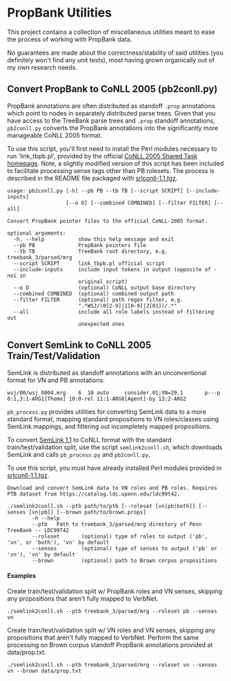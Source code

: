 # PropBank Utilities

This project contains a collection of miscellaneous utilities meant to ease the process of working with PropBank data.

No guarantees are made about the correctness/stability of said utilities (you definitely won't find any unit tests),
most having grown organically out of my own research needs.

## Convert PropBank to CoNLL 2005 (pb2conll.py)
PropBank annotations are often distributed as standoff `.prop` annotations which point to nodes in separately distributed
parse trees. Given that you have access to the TreeBank parse trees and `.prop` standoff annotations, `pb2conll.py` converts
the PropBank annotations into the significantly more manageable CoNLL 2005 format.

To use this script, you'll first need to install the Perl modules necessary to run 'link_tbpb.pl', provided by the official
[CoNLL 2005 Shared Task homepage](http://www.lsi.upc.edu/~srlconll/soft.html#srlconll).
Note, a slightly modified version of this script has been included to facilitate processing sense tags other than PB rolesets.
The process is described in the README file packaged with [srlconll-1.1.tgz](http://www.lsi.upc.edu/~srlconll/srlconll-1.1.tgz).

```
usage: pb2conll.py [-h] --pb PB --tb TB [--script SCRIPT] [--include-inputs]
                   [--o O] [--combined COMBINED] [--filter FILTER] [--all]

Convert PropBank pointer files to the official CoNLL-2005 format.

optional arguments:
  -h, --help           show this help message and exit
  --pb PB              PropBank pointers file
  --tb TB              TreeBank root directory, e.g. treebank_3/parsed/mrg
  --script SCRIPT      link_tbpb.pl official script
  --include-inputs     include input tokens in output (opposite of -noi in
                       original script)
  --o O                (optional) CoNLL output base directory
  --combined COMBINED  (optional) combined output path
  --filter FILTER      (optional) path regex filter, e.g.
                       ".*WSJ/(0[2-9]|1[0-9]|2[01])/.*"
  --all                include all role labels instead of filtering out
                       unexpected ones
```

## Convert SemLink to CoNLL 2005 Train/Test/Validation
SemLink is distributed as standoff annotations with an unconventional format for VN and PB annotations:
```
wsj/00/wsj_0004.mrg    6  10 auto     consider.01;VN=29.1       p---p 0:1,3:1-ARG1[Theme] 10:0-rel 11:1-ARG0[Agent]-by 13:2-ARG2
```

`pb_process.py` provides utilities for converting SemLink data to a more standard format, mapping standard propositions to VN
roles/classes using SemLink mappings, and filtering out incompletely mapped propositions.

To convert [SemLink 1.1](https://verbs.colorado.edu/semlink/) to CoNLL format with the standard train/test/validation split,
use the script `semlink2conll.sh`, which downloads SemLink and calls `pb_process.py` and `pb2conll.py`.

To use this script, you must have already installed Perl modules provided in
[srlconll-1.1.tgz](http://www.lsi.upc.edu/~srlconll/srlconll-1.1.tgz).

```
Download and convert SemLink data to VN roles and PB roles. Requires PTB dataset from https://catalog.ldc.upenn.edu/ldc99t42.

./semlink2conll.sh --ptb path/to/ptb [--roleset [vn|pb|both]] [--senses [vn|pb]] [--brown path/to/brown.props]
        -h --help
        --ptb   Path to treebank_3/parsed/mrg directory of Penn TreeBank -- LDC99T42
        --roleset       (optional) type of roles to output ('pb', 'vn', or 'both'), 'vn' by default
        --senses        (optional) type of senses to output ('pb' or 'vn'), 'vn' by default
        --brown         (optional) path to Brown corpus propositions

```

#### Examples
Create train/test/validation split w/ PropBank roles and VN senses, skipping any propositions that aren't fully mapped to VerbNet.
```
./semlink2conll.sh --ptb treebank_3/parsed/mrg --roleset pb --senses vn
```

Create train/test/validation split w/ VN roles and VN senses, skipping any propositions that aren't fully mapped to VerbNet.
Perform the same processing on Brown corpus standoff PropBank annotations provided at data/prop.txt.
```
./semlink2conll.sh --ptb treebank_3/parsed/mrg --roleset vn --senses vn --brown data/prop.txt
```